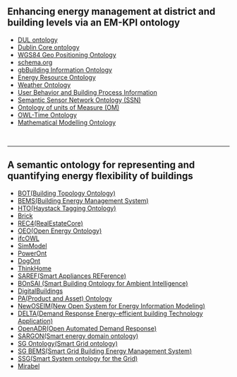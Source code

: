 ## Enhancing energy management at district and building levels via an EM-KPI ontology


- [DUL ontology](ontology/DUL_ontology.md)
- [Dublin Core ontology](ontology/Dublin_Core_ontology.md)
- [WGS84 Geo Positioning Ontology](ontology/WGS84_Geo_Positioning_Ontology.md)
- [schema.org](ontology/schema.org.md)
- [gbBuilding Information Ontology](ontology/gbBuilding_Information_Ontology.md)
- [Energy Resource Ontology](ontology/Energy_Resource_Ontology.md)
- [Weather Ontology](ontology/Weather_Ontology.md)
- [User Behavior and Building Process Information](ontology/User_Behavior_and_Building_Process_Information.md)
- [Semantic Sensor Network Ontology (SSN)](Semantic_Sensor_Network_Ontology_(SSN).md)
- [Ontology of units of Measure (OM)](ontology/Ontology_of_units_of_Measure_(OM).md)
- [OWL-Time Ontology](ontology/OWL-Time_Ontology.md)
- [Mathematical Modelling Ontology](ontology/Mathematical_Modelling_Ontology.md)

<br/>

---

## A semantic ontology for representing and quantifying energy flexibility of buildings

- [BOT(Building Topology Ontology)](ontology/BOT.md)
- [BEMS(Building Energy Management System)](ontology/BEMS.md)
- [HTO(Haystack Tagging Ontology)](ontology/HTO.md)
- [Brick](ontology/Brick.md)
- [REC4(RealEstateCore)](ontology/REC4.md)
- [OEO(Open Energy Ontology)](ontology/OEO.md)
- [ifcOWL](ontology/ifcOWL.md)
- [SimModel](ontology/SimModel.md)
- [PowerOnt](ontology/PowerOnt.md)
- [DogOnt](ontology/DogOnt.md)
- [ThinkHome](ontology/ThinkHome.md)
- [SAREF(Smart Appliances REFerence)](ontology/SAREF.md)
- [BOnSAI (Smart Building Ontology for Ambient Intelligence)](ontology/BOnSAI.md)
- [DigitalBuildings](ontology/Digitalbuildings.md)
- [PA(Product and Asset) Ontology](ontology/PA_Ontology.md)
- [NewOSEIM(New Open System for Energy Information Modeling)](ontology/NewOSEIM.md)
- [DELTA(Demand Response Energy-efficient building Technology Application)](ontology/DELTA.md)
- [OpenADR(Open Automated Demand Response)](ontology/OpenADR.md)
- [SARGON(Smart energy domain ontology)](ontology/SARGON.md)
- [SG Ontology(Smart Grid ontology)](ontology/SG_Ontology.md)
- [SG BEMS(Smart Grid Building Energy Management System)](ontology/SG_BEMS.md)
- [SSG(Smart System ontology for the Grid)](ontology/SSG.md)
- [Mirabel](ontology/Mirabel.md)

<br/>

